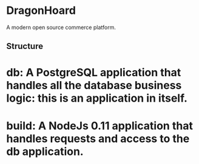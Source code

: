 DragonHoard
===========

A modern open source commerce platform.

Structure
---------

# db: A PostgreSQL application that handles all the database business logic: this is an application in itself.
# build: A NodeJs 0.11 application that handles requests and access to the db application.
